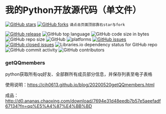 # 我的Python开放源代码（单文件）

[![GitHub stars](https://img.shields.io/github/stars/cjh0613/pythonpub.svg?style=social)](https://github.com/cjh0613/pythonpub/stargazers)     [![GitHub forks](https://img.shields.io/github/forks/cjh0613/pythonpub.svg?style=social)](https://github.com/cjh0613/pythonpub/network/members)  `请点击页面顶部靠右star与fork`


[![GitHub release](https://img.shields.io/github/release/cjh0613/pythonpub.svg?label=%E7%89%88%E6%9C%AC)](https://github.com/cjh0613/pythonpub/releases/tag/)   ![GitHub top language](https://img.shields.io/github/languages/top/cjh0613/pythonpub.svg)  ![GitHub code size in bytes](https://img.shields.io/github/languages/code-size/cjh0613/pythonpub.svg)  ![GitHub repo size](https://img.shields.io/github/repo-size/cjh0613/pythonpub.svg) ![GitHub](https://img.shields.io/github/license/cjh0613/pythonpub.svg) ![platforms](https://img.shields.io/badge/platform-win32%20%7C%20win64%20%7C%20linux%20%7C%20osx-brightgreen.svg)     [![GitHub issues](https://img.shields.io/github/issues/cjh0613/pythonpub.svg)](https://github.com/cjh0613/pythonpub/issues)  [![GitHub closed issues](https://img.shields.io/github/issues-closed/cjh0613/pythonpub.svg)](https://github.com/cjh0613/pythonpub/issues?q=is%3Aissue+is%3Aclosed) ![Libraries.io dependency status for GitHub repo](https://img.shields.io/librariesio/github/cjh0613/pythonpub.svg)   ![GitHub commit activity](https://img.shields.io/github/commit-activity/m/cjh0613/pythonpub.svg)  ![GitHub contributors](https://img.shields.io/github/contributors/cjh0613/pythonpub.svg)

### getQQmembers
python获取所有qq好友、全部群所有成员部分信息，并保存列表至电子表格

使用说明：https://cjh0613.github.io/blog/20200520getQQmembers.html

成品：http://d0.ananas.chaoxing.com/download/7694e31d48eedb7b57e5aeefadf67134?fn=qq%E5%A4%87%E4%BB%BD
